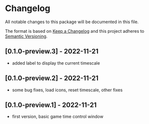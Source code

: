 # Changelog
All notable changes to this package will be documented in this file.

The format is based on [Keep a Changelog](http://keepachangelog.com/en/1.0.0/)
and this project adheres to [Semantic Versioning](http://semver.org/spec/v2.0.0.html).

## [0.1.0-preview.3] - 2022-11-21
- added label to display the current timescale

## [0.1.0-preview.2] - 2022-11-21
- some bug fixes, load icons, reset timescale, other fixes

## [0.1.0-preview.1] - 2022-11-21
- first version, basic game time control window

